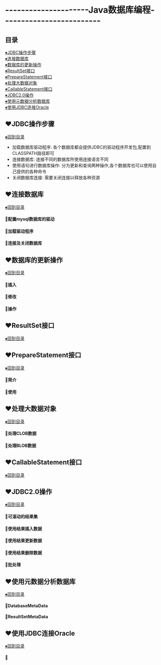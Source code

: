 # ---------------------Java数据库编程-------------------------
<p id="title"></p>

## 目录
<a href="#p1">:diamonds:JDBC操作步骤</a><br>
<a href="#p2">:diamonds:连接数据库</a><br>
<a href="#p3">:diamonds:数据库的更新操作</a><br>
<a href="#p4">:diamonds:ResultSet接口</a><br>
<a href="#p5">:diamonds:PrepareStatement接口</a><br>
<a href="#p6">:diamonds:处理大数据对象</a><br>
<a href="#p7">:diamonds:CallableStatement接口</a><br>
<a href="#p8">:diamonds:JDBC2.0操作</a><br>
<a href="#p9">:diamonds:使用元数据分析数据库</a><br>
<a href="#p10">:diamonds:使用JDBC连接Oracle</a><br>
<p id="p1"></p>

## :hearts:JDBC操作步骤
<a href="#title">:spades:回到目录</a><br>
+ 加载数据库驱动程序: 各个数据库都会提供JDBC的驱动程序开发包,配置到CLASSPATH路径即可
+ 连接数据库: 连接不同的数据库所使用连接语言不同
+ 使用语句进行数据库操作: 分为更新和查询两种操作,各个数据库也可以使用自己提供的各种命令
+ 关闭数据库连接: 需要关闭连接以释放各种资源

<p id="p2"></p>

## :hearts:连接数据库
<a href="#title">:spades:回到目录</a><br>
#### :egg:配置mysql数据库的驱动
#### :egg:加载驱动程序
#### :egg:连接及关闭数据库
<p id="p3"></p>

## :hearts:数据库的更新操作
<a href="#title">:spades:回到目录</a><br>
#### :egg:插入
#### :egg:修改
#### :egg:操作
<p id="p4"></p>

## :hearts:ResultSet接口
<a href="#title">:spades:回到目录</a><br>
<p id="p5"></p>

## :hearts:PrepareStatement接口
<a href="#title">:spades:回到目录</a><br>
#### :egg:简介
#### :egg:使用
<p id="p6"></p>

## :hearts:处理大数据对象
<a href="#title">:spades:回到目录</a><br>
#### :egg:处理CLOB数据
#### :egg:处理BLOB数据
<p id="p7"></p>

## :hearts:CallableStatement接口
<a href="#title">:spades:回到目录</a><br>
<p id="p8"></p>

## :hearts:JDBC2.0操作
<a href="#title">:spades:回到目录</a><br>
#### :egg:可滚动的结果集
#### :egg:使用结果插入数据
#### :egg:使用结果更新数据
#### :egg:使用结果删除数据
#### :egg:批处理
<p id="p9"></p>

## :hearts:使用元数据分析数据库
<a href="#title">:spades:回到目录</a><br>
#### :egg:DatabaseMetaData
#### :egg:ResultSetMetaData
<p id="p10"></p>

## :hearts:使用JDBC连接Oracle
<a href="#title">:spades:回到目录</a><br>
#### :egg:
